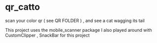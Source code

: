 # qr_catto

scan your color qr ( see QR FOLDER ) , and see a cat wagging its tail

This project uses the mobile_scanner package
I also played around with CustomClipper , SnackBar for this project
